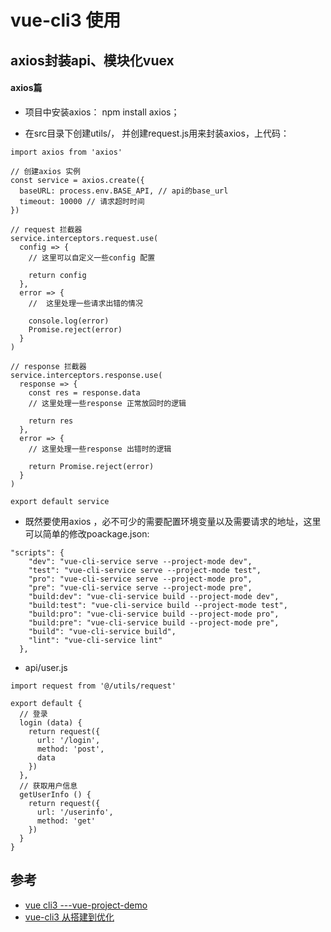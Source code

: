 # vue-cli3 使用

## axios封装api、模块化vuex
#### axios篇

- 项目中安装axios： npm install axios；

- 在src目录下创建utils/， 并创建request.js用来封装axios，上代码：

```
import axios from 'axios'

// 创建axios 实例
const service = axios.create({
  baseURL: process.env.BASE_API, // api的base_url
  timeout: 10000 // 请求超时时间
})

// request 拦截器
service.interceptors.request.use(
  config => {
    // 这里可以自定义一些config 配置

    return config
  },
  error => {
    //  这里处理一些请求出错的情况

    console.log(error)
    Promise.reject(error)
  }
)

// response 拦截器
service.interceptors.response.use(
  response => {
    const res = response.data
    // 这里处理一些response 正常放回时的逻辑

    return res
  },
  error => {
    // 这里处理一些response 出错时的逻辑

    return Promise.reject(error)
  }
)

export default service
```

- 既然要使用axios ，必不可少的需要配置环境变量以及需要请求的地址，这里可以简单的修改poackage.json:

```
"scripts": {
    "dev": "vue-cli-service serve --project-mode dev",
    "test": "vue-cli-service serve --project-mode test",
    "pro": "vue-cli-service serve --project-mode pro",
    "pre": "vue-cli-service serve --project-mode pre",
    "build:dev": "vue-cli-service build --project-mode dev",
    "build:test": "vue-cli-service build --project-mode test",
    "build:pro": "vue-cli-service build --project-mode pro",
    "build:pre": "vue-cli-service build --project-mode pre",
    "build": "vue-cli-service build",
    "lint": "vue-cli-service lint"
  },
```

- api/user.js

```
import request from '@/utils/request'

export default {
  // 登录
  login (data) {
    return request({
      url: '/login',
      method: 'post',
      data
    })
  },
  // 获取用户信息
  getUserInfo () {
    return request({
      url: '/userinfo',
      method: 'get'
    })
  }
}
```



## 参考
- [vue cli3 ---vue-project-demo](https://github.com/LeeStaySmall/vue-project-demo)
- [vue-cli3 从搭建到优化](https://juejin.im/post/5c3c544c6fb9a049d37f5903)
